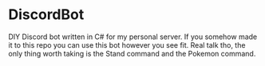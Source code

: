 # DiscordBot
DIY Discord bot written in C# for my personal server. If you somehow made it to this repo you can use this bot however you see fit. Real talk tho, the only thing worth taking is the Stand command and the Pokemon command. 
